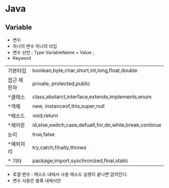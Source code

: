 # Java

## Variable

- 변수 
- 하나의 변수 하나의 타입
- 변수 선언 : Type VariableName = Value ;
- Keyword

|        |                                                         |
|--------|---------------------------------------------------------|
| 기본타입   | boolean,byte,char,short,int,long,float,double           |
| 접근 제한자 | private, protected,public                               |
| *클래스   | class,abstarct,interface,extends,implements,enum        |
| *객체    | new, instanceof,this,super,null                         |
| *메소드   | void,return                                             |
| *제어문   | id,else,switch,case,defualt,for,do,while,break,continue |
| 논리     | true,false                                              |
| *예외처리  | try,catch,finally,throws                                |
| * 기타   | package,import,syschronized,final,static                |


- 로컬 변수 : 메소드 내에서 사용 메소드 실행이 끝나면 없어진다.
- 변수 사용은 블록 내에서만

